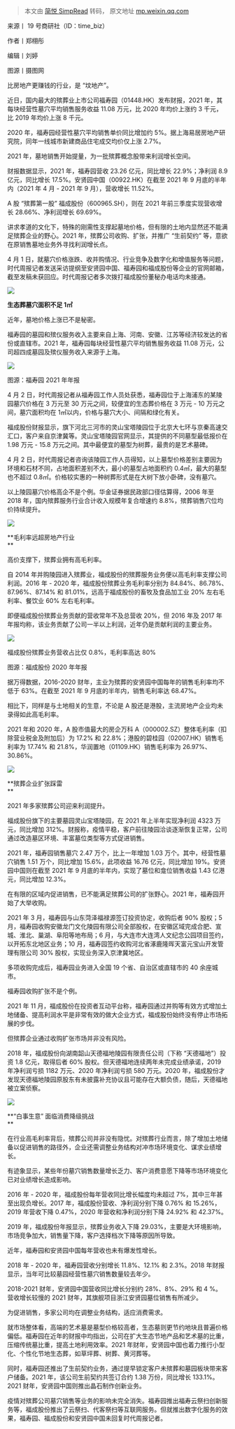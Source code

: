 > 本文由 [简悦 SimpRead](http://ksria.com/simpread/) 转码， 原文地址 [mp.weixin.qq.com](https://mp.weixin.qq.com/s?__biz=MjM5OTAzMjc4MA==&mid=2650356713&idx=1&sn=50a58b6d41c3869e545921970479c5bc&chksm=becc394a89bbb05cbe43b22d377667c109e2b1403f7834d3d12666b8fa49887cbfe5ecf4ebf4&mpshare=1&scene=1&srcid=0404ZhfTBQd2RUDl2AIK4qRh&sharer_sharetime=1649084210907&sharer_shareid=8a467675e94cd5b11b6640b7770d6cc6#rd)

  

来源丨 19 号商研社（ID：time_biz）  

作者丨郑栩彤

编辑丨刘婷

图源丨摄图网

比房地产更赚钱的行业，是 “坟地产”。 

近日，国内最大的殡葬业上市公司福寿园（01448.HK）发布财报，2021 年，其每块经营性墓穴平均销售服务收益 11.08 万元，比 2020 年均价上涨约 3 千元，比 2019 年均价上涨 8 千元。

2020 年，福寿园经营性墓穴平均销售单价同比增加约 5%。据上海易居房地产研究院，同年一线城市新建商品住宅成交均价仅上涨 2.7%。

2021 年，墓地销售开始提量，为一批殡葬概念股带来利润增长空间。

财报数据显示，2021 年，福寿园营收 23.26 亿元，同比增长 22.9%；净利润 8.9 亿元，同比增长 17.5%。安贤园中国（00922.HK）在截至 2021 年 9 月底的半年内（2021 年 4 月 - 2021 年 9 月），营收增长 11.52%。

A 股 “殡葬第一股” 福成股份（600965.SH），则在 2021 年前三季度实现营收增长 28.66%、净利润增长 69.69%。

讲求孝道的文化下，特殊的刚需性支撑起墓地价格，但有限的土地内显然还不能满足殡葬企业的野心。2021 年，殡葬公司收购、扩张，并推广 “生前契约” 等，意欲在原销售墓地业务外寻找利润增长点。 

4 月 1 日，就墓穴价格涨跌、收并购情况、行业竞争及数字化和增值服务等问题，时代周报记者发送采访提纲至安贤园中国、福寿园和福成股份等企业的官网邮箱，截至发稿未获回应。时代周报记者多次拨打福成股份董秘办电话均未接通。

**![](https://mmbiz.qpic.cn/mmbiz_png/03KNO9Fib2w5wrEGVRwwiaPQcjibpiahYT0zPEErlmM1icwAxnc0Bfu3icv2I49pcxADF7lYww8vNML5TkajhGu2m1NA/640?wx_fmt=png)**

**生态葬墓穴面积不足 1㎡**   

近年，墓地价格上涨已不是秘密。 

福寿园的墓园和殡仪服务收入主要来自上海、河南、安徽、江苏等经济较发达的省份或直辖市。2021 年，福寿园每块经营性墓穴平均销售服务收益 11.08 万元，公司超四成墓园及殡仪服务收入来源于上海。

![](https://mmbiz.qpic.cn/mmbiz_png/ibNiciazehpDeqlBnvCS6z6Hy8p1LJzKakHNameVibod65FnJFB33bkxMIUdQBAEFCfWqtFcOvg8z93U2tukJsIKng/640?wx_fmt=png)

图源：福寿园 2021 年年报  

4 月 2 日，时代周报记者从福寿园工作人员处获悉，福寿园位于上海浦东的某陵园墓穴价格在 3 万元至 30 万元之间，较便宜的生态葬价格在 3 万元 - 10 万元之间，墓穴面积均在 1㎡以内，价格与墓穴大小、间隔和绿化有关。 

福成股份财报显示，旗下河北三河市的灵山宝塔陵园位于北京大七环与京秦高速交汇口，客户来自京津冀等。灵山宝塔陵园官网显示，其提供的不同墓型最低报价在 1.98 万元 - 15.8 万元之间。其中最便宜的墓型为树葬，最贵的是艺术墓碑。 

4 月 2 日，时代周报记者咨询该陵园工作人员得知，以上墓型价格差别主要因为环境和石材不同，占地面积差别不大，最小的墓型占地面积约 0.4㎡，最大的墓型也不超过 0.8㎡。价格较实惠的一种树葬形式是在大树下放小卧碑，没有墓穴。

以上陵园墓穴价格高企不是个例。华金证券据民政部口径估算得，2006 年至 2018 年，国内殡葬服务行业合计收入规模年复合增速约 8.8%，殡葬销售穴位均价持续提升。 

![](https://mmbiz.qpic.cn/mmbiz_png/03KNO9Fib2w5wrEGVRwwiaPQcjibpiahYT0zSsWdBUSJRaL8xxhHssPefRrhSRCKFFTvyO0oNl4HVrDTxA2PCXqv1g/640?wx_fmt=png)

**毛利率远超房地产行业  
**

高价支撑下，殡葬业拥有高毛利率。 

自 2014 年并购陵园进入殡葬业，福成股份的殡葬服务业务便以高毛利率支撑公司利润。2016 年 - 2020 年，福成股份殡葬业务毛利率分别为 84.84%、86.78%、87.96%、87.14% 和 81.01%，远高于福成股份的畜牧及食品加工业 20% 左右毛利率、餐饮业 60% 左右毛利率。

即便福成股份殡葬业务贡献的营收常年不及总营收 20%，但 2016 年及 2017 年年报均称，该业务贡献了公司一半以上利润，近年仍是贡献利润的主要业务。

![](https://mmbiz.qpic.cn/mmbiz_png/ibNiciazehpDeqlBnvCS6z6Hy8p1LJzKakHda9KcEvM34Pay1hblgQDakgQlVtecciaEvXhPBfW4icW9TDZUl0VaicQg/640?wx_fmt=png)

福成股份殡葬业务营收占比仅 0.8%，毛利率高达 80%

图源：福成股份 2020 年年报

据万得数据，2016-2020 财年，主业为殡葬的安贤园中国每年的销售毛利率均不低于 63%。在截至 2021 年 9 月底的半年内，销售毛利率达 68.47%。

相比下，同样是与土地相关的生意，不论是 A 股还是港股，主流房地产企业均未录得如此高毛利率。

2021 年和 2020 年，A 股市值最大的房企万科 A（000002.SZ）整体毛利率（扣除营业税金及附加后）为 17.2% 和 22.8%；港股的碧桂园（02007.HK）销售毛利率为 17.74% 和 21.8%，华润置地（01109.HK）销售毛利率为 26.97%、30.86%。

**![](https://mmbiz.qpic.cn/mmbiz_png/03KNO9Fib2w5wrEGVRwwiaPQcjibpiahYT0zotCTF2kebByIao1mukeoCXNY3JU0WuJBsy2jtgbt4REff8WQwWR4oQ/640?wx_fmt=png)**

**殡葬企业扩张踩雷  
**

2021 年多家殡葬公司迎来利润提升。

福成股份旗下的主要墓园灵山宝塔陵园，在 2021 年上半年实现净利润 4323 万元，同比增加 312%。财报称，疫情平稳，客户前往陵园洽谈逐渐恢复正常，公司通过改造墓区环境、丰富墓位类型等方式促进销售。 

2021 年，福寿园销售墓穴 2.47 万个，比上一年增加 1.03 万个。其中，经营性墓穴销售 1.51 万个，同比增加 15.6%，此项收益 16.76 亿元，同比增加 19%。安贤园中国则在截至 2021 年 9 月底的半年内，实现了墓位和龛位销售收益 1.43 亿港元，同比增加 12.3%。 

在有限的区域内促进销售，已不能满足殡葬公司的扩张野心。2021 年，福寿园开始了大举收购。

2021 年 3 月，福寿园与山东菏泽福禄源签订投资协定，收购后者 90% 股权；5 月，福寿园收购安徽龙门文化陵园有限公司全部股权，在安徽区域完成合肥、宣城、淮北、巢湖、阜阳等地布局；6 月，与大连市大连湾人文纪念公园项目签约，以开拓东北地区业务；10 月，福寿园签约收购河北省涿鹿隆晖天富元宝山开发管理有限公司 30% 股权，实现业务深入京津冀地区。

多项收购完成后，福寿园业务进入全国 19 个省、自治区或直辖市的 40 余座城市。

福寿园收购扩张不是个例。

2021 年 11 月，福成股份在投资者互动平台称，福寿园通过并购等有效方式增加土地储备、提高利润水平是非常有效的做大企业方式，福成股份始终没有停止市场拓展的步伐。 

但殡葬企业通过收购扩张市场并非没有风险。

2018 年，福成股份向湖南韶山天德福地陵园有限责任公司（下称 “天德福地”）投资 1.8 亿元，取得后者 60% 股权。但天德福地连续两年未完成业绩承诺，2019 年净利润亏损 1182 万元、2020 年净利润亏损 580 万元。2020 年，福成股份才发现天德福地陵园原股东有未披露补充协议且可能存在大额负债，随后，天德福地被立案侦察。

![](https://mmbiz.qpic.cn/mmbiz_png/03KNO9Fib2w5wrEGVRwwiaPQcjibpiahYT0zKGVRyLwpPBU2KKESsGagvpz0Abms0FBSrs9ECxtEltL1xAHE54NmoQ/640?wx_fmt=png)

**“白事生意” 面临消费降级挑战  
**

在行业高毛利率背后，殡葬公司并非没有隐忧。对殡葬行业而言，除了增加土地储备以促进销售的路径外，企业还需调整业务结构对冲市场环境变化、谋求业绩增长。

有迹象显示，某些年份墓穴销售数量增长乏力、客户消费意愿下降等市场环境变化已对业绩增长造成影响。

2016 年 - 2020 年，福成股份每年营收同比增长幅度均未超过 7%，其中三年甚至出现负增长。2017 年，福成股份营收、净利润分别下降 0.76% 和 15.26%，2019 年营收下降 0.47%，2020 年营收和净利润分别下降 24.92% 和 42.37%。

2019 年，福成股份年报显示，殡葬业务收入下降 29.03%，主要是大环境影响，市场竞争加大，销售量下降，客户选择档次下降等原因所导致。

近年，福寿园和安贤园中国每年营收也未有爆发性增长。

2018 年 - 2020 年，福寿园营收分别增长 11.8%、12.1% 和 2.3%。2018 年财报显示，当年可比较墓园经营性墓穴销售数量较去年少。

2018-2021 财年，安贤园中国营收同比增长分别约 28%、8%、29% 和 4 %。营收增长较慢的 2021 财年，其旗舰项目浙江安贤园墓位销售有所减少。

为促进销售，多家公司均在调整业务结构，适应消费需求。

就市场整体看，高端的艺术墓是墓型价格较高者，生态墓则更节约地块且普遍价格偏低。福寿园在近年的财报中均指出，公司在扩大生态节地产品和艺术墓的比重，压缩传统墓比重，提高土地利用效率。2021 年财年，安贤园中国也着力推行小型化、个性化节地生态葬，如草坪葬、树葬、黄河葬等。

同时，福寿园还推出了生前契约业务，通过提早锁定客户未殡葬和墓园板块带来客户储备。2021 年，该公司生前契约共签订合约 1.38 万份，同比增长 133.1%。2021 财年，安贤园中国则推出晶石制作创新业务。 

疫情对殡葬公司墓穴销售等业务的影响未完全消失。福寿园推出福寿云祭扫创新服务等，福成股份推出了云祭扫、代客祭扫等互联网服务。但就推出数字化服务的效果，福寿园、福成股份和安贤园中国未回复时代周报记者。